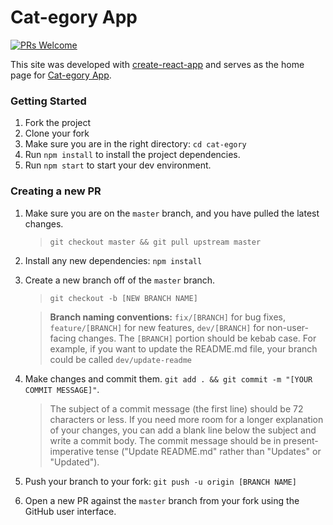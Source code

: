 # Cat-egory App

[![PRs Welcome](https://img.shields.io/badge/PRs-welcome-brightgreen.svg?style=flat-square)](http://makeapullrequest.com)

This site was developed with [create-react-app](https://github.com/facebook/create-react-app) and serves as the home page for [Cat-egory App](https://www.google.com).

### Getting Started

1. Fork the project
2. Clone your fork
3. Make sure you are in the right directory: `cd cat-egory`
4. Run `npm install` to install the project dependencies.
5. Run `npm start` to start your dev environment.

### Creating a new PR

1. Make sure you are on the `master` branch, and you have pulled the latest changes.

   > `git checkout master && git pull upstream master`

2. Install any new dependencies: `npm install`

3. Create a new branch off of the `master` branch.

   > `git checkout -b [NEW BRANCH NAME]`

   > **Branch naming conventions:** `fix/[BRANCH]` for bug fixes, `feature/[BRANCH]` for new features, `dev/[BRANCH]` for non-user-facing changes. The `[BRANCH]` portion should be kebab case. For example, if you want to update the README.md file, your branch could be called `dev/update-readme`

4. Make changes and commit them. `git add . && git commit -m "[YOUR COMMIT MESSAGE]"`.

   > The subject of a commit message (the first line) should be 72 characters or less. If you need more room for a longer explanation of your changes, you can add a blank line below the subject and write a commit body. The commit message should be in present-imperative tense ("Update README.md" rather than "Updates" or "Updated").

5. Push your branch to your fork: `git push -u origin [BRANCH NAME]`

6. Open a new PR against the `master` branch from your fork using the GitHub user interface.
